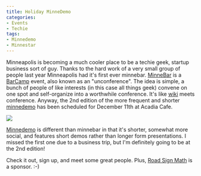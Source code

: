 ```yaml
---
title: Holiday MinneDemo
categories:
- Events
- Techie
tags:
- Minnedemo
- Minnestar
---
```


Minneapolis is becoming a much cooler place to be a techie geek, startup business sort of guy. Thanks to the hard work of a very small group of people last year Minneapolis had it's first ever minnebar. [MinneBar](http://barcamp.org/MinneBar) is a [BarCamp](http://barcamp.org/) event, also known as an "unconference". The idea is simple, a bunch of people of like interests (in this case all things geek) convene on one spot and self-organize into a worthwhile conference. It's like [wiki](http://wiki.org/wiki.cgi?WhatIsWiki) meets conference.
Anyway, the 2nd edition of the more frequent and shorter [minnedemo](http://barcamp.org/MinneDemo) has been scheduled for December 11th at Acadia Cafe.

[![](http://barcamp.org/f/minnedemo-logo.jpg)](http://barcamp.org/MinneDemo)

[Minnedemo](http://barcamp.org/MinneDemo) is different than minnebar in that it's shorter, somewhat more social, and features short demos rather than longer form presentations. I missed the first one due to a business trip, but I'm definitely going to be at the 2nd edition!

Check it out, sign up, and meet some great people. Plus, [Road Sign Math](http://www.roadsignmath.com/) is a sponsor. :-)
